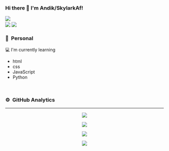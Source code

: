 ### Hi there 👋 I'm Andik/SkylarkAf!

<a href="https://github.com/SkylarkAf"><img src="https://cardivo.vercel.app/api?name=Andik Febriansyah&description=Hi, i'm Skylarkaf Nice to meet you and i'm just newbie&image=https://telegra.ph/file/b15cfdc4ad323112c0e99.jpg&usqp=CAU&backgroundColor=%23ecf0f1&instagram=@skylarkaf_&github=SkylarkAf&pattern=leaf&colorPattern=%23eaeaea" /><a> <br />
[<img src="https://img.shields.io/badge/whatsapp-%808080.svg?&style=for-the-badge&logo=whatsapp&logoColor=white">](https://wa.me/6282331660134?text=Hi+👋)
[<img src="https://img.shields.io/badge/instagram-%23E4405F.svg?&style=for-the-badge&logo=instagram&logoColor=white">](https://instagram.com/skylarkaf_)

### 🤠 &nbsp;Personal
💻 I'm currently learning 
<ul>
 <li>html</li>
 <li>css</li>
 <li>JavaScript</li>
 <li>Python</li>
</ul>
<br>

###  ⚙ &nbsp;GitHub Analytics

---

<p align="center">
  <a href="https://github.com/SkylarkAf"><img src="https://github-readme-stats.vercel.app/api/top-langs?username=SkylarkAf&theme=tokyonight&layout=compact" /></a>
</p>

<p align="center">
  <a href="https://github.com/SkylarkAf"><img src="https://github-readme-stats.vercel.app/api?username=SkylarkAf&theme=tokyonight&show_icons=true" /></a>
</p>

<p align="center">
  <a href="https://github.com/SkylarkAf"><img src="https://github-readme-streak-stats.herokuapp.com?user=SkylarkAf&theme=tokyonight&hide_border=false&properties=background&border=%239611C5FF" /><a>
</p>
  
<p align="center">
  <a href="https://github.com/SkylarkAf"><img src="https://github-profile-trophy.vercel.app/?username=SkylarkAf&theme=radical&margin-w=20&no-bg=true&no-frame=false" /><a>
</p>

